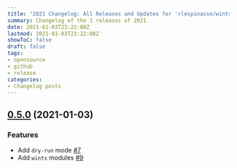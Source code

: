 ```yaml
---
title: "2021 Changelog: All Releases and Updates for 'rlespinasse/wints'"
summary: Changelog of the 1 releases of 2021
date: 2021-01-03T23:22:08Z
lastmod: 2021-01-03T23:22:08Z
showToC: false
draft: false
tags:
- opensource
- github
- release
categories:
- Changelog posts
---
```

## [0.5.0](https://github.com/rlespinasse/wints/compare/v0.4.0...v0.5.0) (2021-01-03)

### Features

* Add `dry-run` mode [#7](https://github.com/rlespinasse/wints/pull/7)
* Add `wints` modules [#9](https://github.com/rlespinasse/wints/pull/9)

